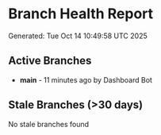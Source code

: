 # Branch Health Report
Generated: Tue Oct 14 10:49:58 UTC 2025

## Active Branches
- **main** - 11 minutes ago by Dashboard Bot

## Stale Branches (>30 days)
No stale branches found
